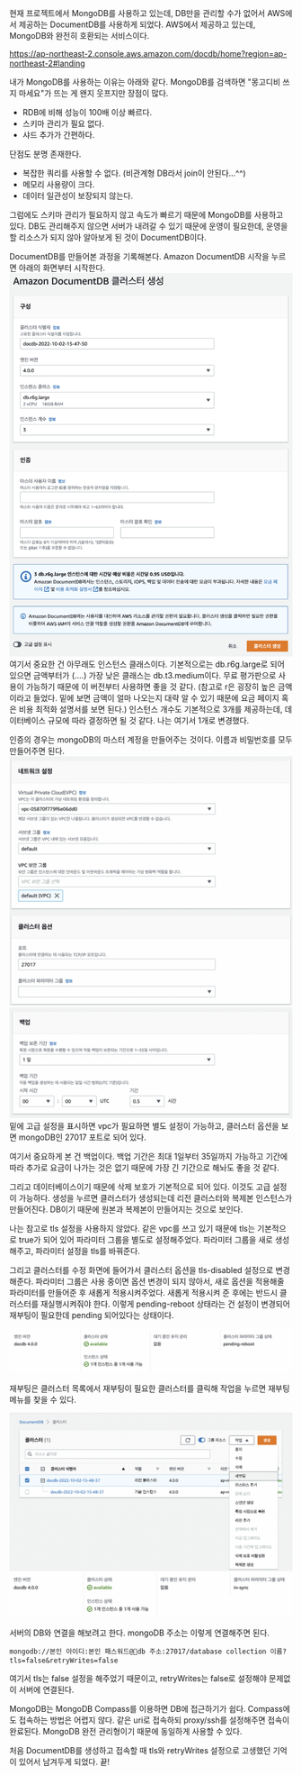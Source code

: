 

현재 프로젝트에서 MongoDB를 사용하고 있는데, DB만을 관리할 수가 없어서 AWS에서 제공하는 DocumentDB를 사용하게 되었다. AWS에서 제공하고 있는데, MongoDB와 완전히 호환되는 서비스이다.

https://ap-northeast-2.console.aws.amazon.com/docdb/home?region=ap-northeast-2#landing


내가 MongoDB를 사용하는 이유는 아래와 같다. MongoDB를 검색하면 "몽고디비 쓰지 마세요"가 뜨는 게 왠지 웃프지만 장점이 많다.

- RDB에 비해 성능이 100배 이상 빠르다.
- 스키마 관리가 필요 없다.
- 샤드 추가가 간편하다.


단점도 분명 존재한다.

- 복잡한 쿼리를 사용할 수 없다. (비관계형 DB라서 join이 안된다...^^)
- 메모리 사용량이 크다.
- 데이터 일관성이 보장되지 않는다.


그럼에도 스키마 관리가 필요하지 않고 속도가 빠르기 때문에 MongoDB를 사용하고 있다. DB도 관리해주지 않으면 서버가 내려갈 수 있기 때문에 운영이 필요한데, 운영을 할 리소스가 되지 않아 알아보게 된 것이 DocumentDB이다.



DocumentDB를 만들어본 과정을 기록해본다. Amazon DocumentDB 시작을 누르면 아래의 화면부터 시작한다.
<img src="./documentdb-1.png">
여기서 중요한 건 아무래도 인스턴스 클래스이다. 기본적으로는 db.r6g.large로 되어 있으면 금액부터가 (....) 
가장 낮은 클래스는 db.t3.medium이다. 
무료 평가판으로 사용이 가능하기 때문에 이 버전부터 사용하면 좋을 것 같다. (참고로 r은 굉장히 높은 금액이라고 들었다. 
밑에 보면 금액이 얼마 나오는지 대략 알 수 있기 때문에 요금 페이지 혹은 비용 최적화 설명서를 보면 된다.)
인스턴스 개수도 기본적으로 3개를 제공하는데, 데이터베이스 규모에 따라 결정하면 될 것 같다. 
나는 여기서 1개로 변경했다.

인증의 경우는 mongoDB의 마스터 계정을 만들어주는 것이다. 
이름과 비밀번호를 모두 만들어주면 된다.
<img src="./documentdb-2.png">
<img src="./documentdb-3.png">
밑에 고급 설정을 표시하면 vpc가 필요하면 별도 설정이 가능하고, 클러스터 옵션을 보면 mongoDB인 27017 포트로 되어 있다.

여기서 중요하게 본 건 백업이다. 
백업 기간은 최대 1일부터 35일까지 가능하고 기간에 따라 추가로 요금이 나가는 것은 없기 때문에 가장 긴 기간으로 해놔도 좋을 것 같다.

그리고 데이터베이스이기 때문에 삭제 보호가 기본적으로 되어 있다. 
이것도 고급 설정이 가능하다.
생성을 누르면 클러스터가 생성되는데 리전 클러스터와 복제본 인스턴스가 만들어진다. 
DB이기 때문에 원본과 복제본이 만들어지는 것으로 보인다.

나는 참고로 tls 설정을 사용하지 않았다. 
같은 vpc를 쓰고 있기 때문에 tls는 기본적으로 true가 되어 있어 파라미터 그룹을 별도로 설정해주었다. 
파라미터 그룹을 새로 생성해주고, 파라미터 설정을 tls를 바꿔준다.

그리고 클러스터를 수정 화면에 들어가서 클러스터 옵션을 tls-disabled 설정으로 변경해준다. 
파라미터 그룹은 사용 중이면 옵션 변경이 되지 않아서, 새로 옵션을 적용해줄 파라미터를 만들어준 후 새롭게 적용시켜주었다. 
새롭게 적용시켜 준 후에는 반드시 클러스터를 재실행시켜줘야 한다. 
이렇게 pending-reboot 상태라는 건 설정이 변경되어 재부팅이 필요한데 pending 되어있다는 상태이다.   

<img src="./documentdb-4.png" alt="documentDB pending">

재부팅은 클러스터 목록에서 재부팅이 필요한 클러스터를 클릭해 작업을 누르면 재부팅 메뉴를 찾을 수 있다.  

<img src="./documentdb-5.png" alt="documentDB 재부팅">
<img src="./documentdb-6.png" alt="documentDB 완료">

서버의 DB와 연결을 해보려고 한다. mongoDB 주소는 이렇게 연결해주면 된다.

```
mongodb://본인 아이디:본인 패스워드@db 주소:27017/database collection 이름?tls=false&retryWrites=false
```
여기서 tls는 false 설정을 해주었기 때문이고, retryWrites는 false로 설정해야 문제없이 서버에 연결된다.

MongoDB는 MongoDB Compass를 이용하면 DB에 접근하기가 쉽다. 
Compass에도 접속하는 방법은 어렵지 않다. 
같은 uri로 접속하되 proxy/ssh를 설정해주면 접속이 완료된다. 
MongoDB 완전 관리형이기 때문에 동일하게 사용할 수 있다.

처음 DocumentDB를 생성하고 접속할 때 tls와 retryWrites 설정으로 고생했던 기억이 있어서 남겨두게 되었다. 끝!

